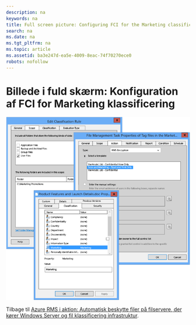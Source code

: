 ```yaml
---
description: na
keywords: na
title: Full screen picture: Configuring FCI for the Marketing classification
search: na
ms.date: na
ms.tgt_pltfrm: na
ms.topic: article
ms.assetid: ba3e247d-ea5e-4009-8eac-74f70270ece0
robots: nofollow
---
```

# Billede i fuld sk&#230;rm: Konfiguration af FCI for Marketing klassificering
![](../Image/AzRMS_ExampleFCI_Configuration.png)

Tilbage til [Azure RMS i aktion: Automatisk beskytte filer på filservere, der kører Windows Server og fil klassificering infrastruktur](http://technet.microsoft.com/library/jj585026.aspx).

